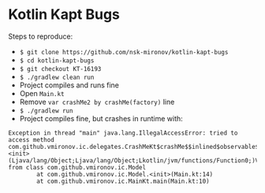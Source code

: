 Kotlin Kapt Bugs
===========================================

Steps to reproduce:

- `$ git clone https://github.com/nsk-mironov/kotlin-kapt-bugs`
- `$ cd kotlin-kapt-bugs`
- `$ git checkout KT-16193`
- `$ ./gradlew clean run`
- Project compiles and runs fine
- Open `Main.kt`
- Remove `var crashMe2 by crashMe(factory)` line
- `$ ./gradlew run`
- Project compiles fine, but crashes in runtime with:
```
Exception in thread "main" java.lang.IllegalAccessError: tried to access method com.github.vmironov.ic.delegates.CrashMeKt$crashMe$$inlined$observable$1.<init>(Ljava/lang/Object;Ljava/lang/Object;Lkotlin/jvm/functions/Function0;)V from class com.github.vmironov.ic.Model
        at com.github.vmironov.ic.Model.<init>(Main.kt:14)
        at com.github.vmironov.ic.MainKt.main(Main.kt:10)
```